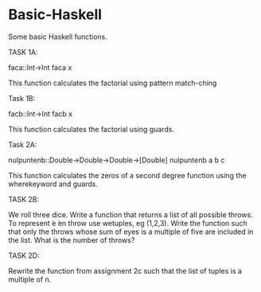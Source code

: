 # Basic-Haskell
Some basic Haskell functions.

TASK 1A: 

faca::Int->Int
faca x

This function calculates the factorial using pattern match-ching


Task 1B: 

facb::Int->Int
facb x

This function calculates the factorial using guards.


Task 2A:

nulpuntenb::Double->Double->Double->[Double]
nulpuntenb a b c

This function calculates the zeros of a second degree function using the wherekeyword and guards.


TASK 2B:

We roll three dice. Write a function that returns a list of all possible throws. To represent ́e ́en throw use wetuples, eg (1,2,3). Write the function such that only the throws whose sum of eyes is a multiple of five are included in the list. What is the number of throws?


TASK 2D:

Rewrite the function from assignment 2c such that the list of tuples is a multiple of n.
